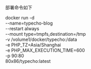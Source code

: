部署命令如下

docker run -d \
--name=typecho-blog \
--restart always \
--mount type=tmpfs,destination=/tmp \
-v /volume1/docker/typecho:/data \
-e PHP_TZ=Asia/Shanghai \
-e PHP_MAX_EXECUTION_TIME=600 \
-p 90:80 \
80x86/typecho:latest
